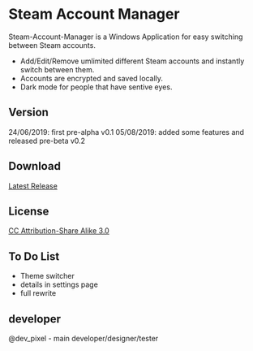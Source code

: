 # Steam Account Manager ##

Steam-Account-Manager is a Windows Application for easy switching between Steam accounts.

- Add/Edit/Remove umlimited different Steam accounts and instantly switch between them.
- Accounts are encrypted and saved locally.
- Dark mode for people that have sentive eyes.

## Version ##
24/06/2019: first pre-alpha v0.1
05/08/2019: added some features and released pre-beta v0.2

## Download ##

[Latest Release](https://github.com/devpixel12/steam-account-manager/releases/latest)

## License ##

[CC Attribution-Share Alike 3.0](http://creativecommons.org/licenses/by-sa/3.0/)

## To Do List ##
- Theme switcher
- details in settings page
- full rewrite

## developer ##
@dev_pixel - main developer/designer/tester

